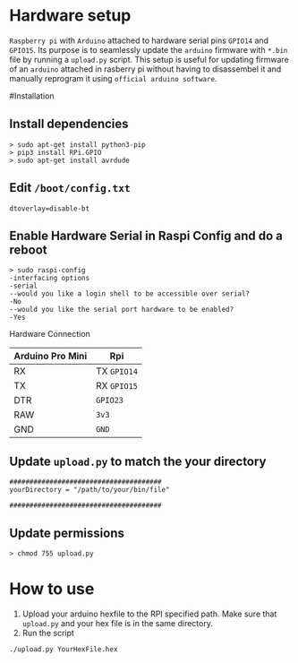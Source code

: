 # Hardware setup
`Raspberry pi` with `Arduino` attached to hardware serial pins `GPIO14` and `GPIO15`.
Its purpose is to seamlessly update the `arduino` firmware with `*.bin` file by running a `upload.py` script. This setup is useful for updating firmware of an `arduino` attached in rasberry pi without having to disassembel it and manually reprogram it using `official arduino software`.

#Installation
## Install dependencies
```
> sudo apt-get install python3-pip
> pip3 install RPi.GPIO
> sudo apt-get install avrdude
```
## Edit `/boot/config.txt`
```
dtoverlay=disable-bt
```
## Enable Hardware Serial in Raspi Config and do a reboot
```
> sudo raspi-config
-interfacing options
-serial
--would you like a login shell to be accessible over serial?
-No
--would you like the serial port hardware to be enabled?
-Yes
```

Hardware Connection

| Arduino Pro Mini | Rpi |
| ---------------- | --- |
| RX | TX `GPIO14` |
| TX | RX `GPIO15` |
| DTR | `GPIO23` |
| RAW | `3v3` |
| GND | `GND` |

## Update `upload.py` to match the your directory
```
######################################
yourDirectory = "/path/to/your/bin/file"

######################################

```

## Update permissions
```
> chmod 755 upload.py
```

# How to use

1. Upload your arduino hexfile to the RPI specified path. Make sure that `upload.py` and your hex file is in the same directory.
2. Run the script
```
./upload.py YourHexFile.hex
```
  
  





